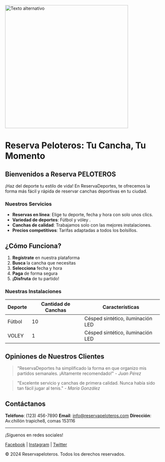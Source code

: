 

<!-- ![2](https://github.com/user-attachments/assets/8bc06b9b-3855-4c45-82f7-42cdd421df2f) -->
<img src="https://github.com/user-attachments/assets/8bc06b9b-3855-4c45-82f7-42cdd421df2f" alt="Texto alternativo" width="400"/>



# Reserva Peloteros: Tu Cancha, Tu Momento 
## Bienvenidos a Reserva PELOTEROS

¡Haz del deporte tu estilo de vida! En ReservaDeportes, te ofrecemos la forma más fácil y rápida de reservar canchas deportivas en tu ciudad.


### Nuestros Servicios

- **Reservas en línea**: Elige tu deporte, fecha y hora con solo unos clics.
- **Variedad de deportes**: Fútbol y vóley .
- **Canchas de calidad**: Trabajamos solo con las mejores instalaciones.
- **Precios competitivos**: Tarifas adaptadas a todos los bolsillos.

## ¿Cómo Funciona?

1. **Regístrate** en nuestra plataforma
2. **Busca** la cancha que necesitas
3. **Selecciona** fecha y hora
4. **Paga** de forma segura
5. **¡Disfruta** de tu partido!

### Nuestras Instalaciones

| Deporte | Cantidad de Canchas | Características |
|---------|---------------------|-----------------|
| Fútbol  | 10                | Césped sintético, iluminación LED |
VOLEY | 1                | Césped sintético, iluminación LED |

## Opiniones de Nuestros Clientes

> "ReservaDeportes ha simplificado la forma en que organizo mis partidos semanales. ¡Altamente recomendado!" - *Juan Pérez*

> "Excelente servicio y canchas de primera calidad. Nunca había sido tan fácil jugar al tenis." - *María González*

## Contáctanos

**Teléfono**: (123) 456-7890
**Email**: info@reservapeloteros.com
**Dirección**: Av.chillón trapiche8, comas 153116

---

¡Síguenos en redes sociales!

[Facebook](https://www.facebook.com/reservapeloteros) | [Instagram][def] | [Twitter](https://www.twitter.com/reservapeloteros)


<footer>
  <p>&copy; 2024 Reservapeloteros. Todos los derechos reservados.</p>
</footer>

[def]: https://www.instagram.com/reservadepeloteros
